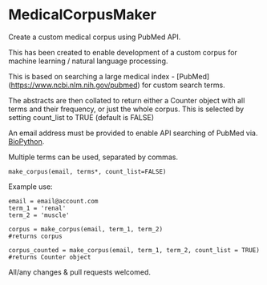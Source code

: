 # MedicalCorpusMaker
Create a custom medical corpus using PubMed API.

This has been created to enable development of a custom corpus for machine learning / natural language processing. 

This is based on searching a large medical index - [PubMed] (https://www.ncbi.nlm.nih.gov/pubmed) for custom search terms.

The abstracts are then collated to return either a Counter object with all terms and their frequency, or just the whole corpus. This is selected by setting count_list to TRUE (default is FALSE)

An email address must be provided to enable API searching of PubMed via. [BioPython](https://biopython.org/DIST/docs/api/Bio.Entrez-module.html).

Multiple terms can be used, separated by commas.

```
make_corpus(email, terms*, count_list=FALSE)
```

Example use:

```
email = email@account.com
term_1 = 'renal'
term_2 = 'muscle'

corpus = make_corpus(email, term_1, term_2)
#returns corpus 

corpus_counted = make_corpus(email, term_1, term_2, count_list = TRUE)
#returns Counter object

```
All/any changes & pull requests welcomed. 
